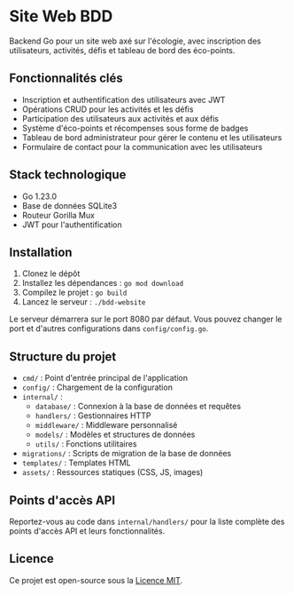 # Site Web BDD

Backend Go pour un site web axé sur l'écologie, avec inscription des utilisateurs, activités, défis et tableau de bord des éco-points.

## Fonctionnalités clés

- Inscription et authentification des utilisateurs avec JWT
- Opérations CRUD pour les activités et les défis
- Participation des utilisateurs aux activités et aux défis
- Système d'éco-points et récompenses sous forme de badges
- Tableau de bord administrateur pour gérer le contenu et les utilisateurs
- Formulaire de contact pour la communication avec les utilisateurs

## Stack technologique

- Go 1.23.0
- Base de données SQLite3
- Routeur Gorilla Mux
- JWT pour l'authentification

## Installation

1. Clonez le dépôt
2. Installez les dépendances : `go mod download`
3. Compilez le projet : `go build`
4. Lancez le serveur : `./bdd-website`

Le serveur démarrera sur le port 8080 par défaut. Vous pouvez changer le port et d'autres configurations dans `config/config.go`.

## Structure du projet

- `cmd/` : Point d'entrée principal de l'application
- `config/` : Chargement de la configuration
- `internal/` :
  - `database/` : Connexion à la base de données et requêtes
  - `handlers/` : Gestionnaires HTTP
  - `middleware/` : Middleware personnalisé
  - `models/` : Modèles et structures de données
  - `utils/` : Fonctions utilitaires
- `migrations/` : Scripts de migration de la base de données
- `templates/` : Templates HTML
- `assets/` : Ressources statiques (CSS, JS, images)

## Points d'accès API

Reportez-vous au code dans `internal/handlers/` pour la liste complète des points d'accès API et leurs fonctionnalités.

## Licence

Ce projet est open-source sous la [Licence MIT](LICENSE).
